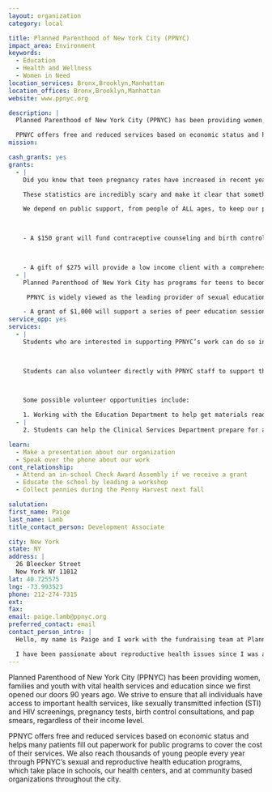 ```yaml
---
layout: organization
category: local

title: Planned Parenthood of New York City (PPNYC)
impact_area: Environment
keywords: 
  - Education
  - Health and Wellness
  - Women in Need
location_services: Bronx,Brooklyn,Manhattan
location_offices: Bronx,Brooklyn,Manhattan
website: www.ppnyc.org

description: |
  Planned Parenthood of New York City (PPNYC) has been providing women, families and youth with vital health services and education since we first opened our doors 90 years ago. We strive to ensure that all individuals have access to important health services, like sexually transmitted infection (STI) and HIV screenings, pregnancy tests, birth control consultations, and pap smears, regardless of their income level. 

  PPNYC offers free and reduced services based on economic status and helps many patients fill out paperwork for public programs to cover the cost of their services. We also reach thousands of young people every year through PPNYC’s sexual and reproductive health education programs, which take place in schools, our health centers, and at community based organizations throughout the city.
mission: 

cash_grants: yes
grants: 
  - |
    Did you know that teen pregnancy rates have increased in recent years?  Not only that, but more teens are being diagnosed with STIs like Chlamydia, gonorrhea and syphilis.  Young adults also represent over half of all new HIV cases. 

    These statistics are incredibly scary and make it clear that something needs to be done! PPNYC provides essential health services, including STI screening and treatment, and also has many sex education programs for young people. 

    We depend on public support, from people of ALL ages, to keep our programs going. PPNYC wants to ensure that all people have the ability to make informed decisions related to relationships, pregnancy and sexual health. That is where you come in... With your help we can provide critical services to people in NYC.

    

    - A $150 grant will fund contraceptive counseling and birth control supplies for one teen for an entire year.

    

    - A gift of $275 will provide a low income client with a comprehensive gynecological exam and contraceptive counseling.
  - |
    Planned Parenthood of New York City has programs for teens to become empowered and in control of their lives!  We offer trainings for both young people and educators in order to provide teens with the information and skills they need to make healthy decisions about sex and reproduction.

     PPNYC is widely viewed as the leading provider of sexual education within New York City. Our Teen Advocate Program benefits thousands of teens by promoting responsible and educated decision-making.  We train young people to serve as educators for their friends because we feel that teens are each other’s best teachers.  The Advocates share key information with other young people about sexual health and behaviors through interactive performances. Last year alone, our Advocates reached approximately 2,200 young people in more than 20 locations! 

    - A grant of $1,000 will support a series of peer education sessions for at-risk youth.
service_opp: yes
services: 
  - |
    Students who are interested in supporting PPNYC’s work can do so in a variety of ways. You could set up an information table in your cafeteria and distribute information from our website and materials provided by PPNYC, to talk with other students about sexual health. You could also talk to your teacher or after school program staff about arranging for the Teen Advocates to visit your after school program, where they will discuss a variety of sexual health topics -- including abstinence, peer pressure, relationships, and prevention of pregnancy and STIs.

    

    Students can also volunteer directly with PPNYC staff to support the people that we serve. A volunteer experience will allow students to see firsthand the work that we do in the community, interact with staff members, and learn about sexual and reproductive health.

    

    Some possible volunteer opportunities include:

    1. Working with the Education Department to help get materials ready for a community sexual health workshop. You will learn about our presentations and see what information our educators present about, providing you with the opportunity to learn more about reproductive health. You will also get to talk with PPNYC staff about the work that they do and why they are involved. Through this experience, student volunteers will learn about how PPNYC is reaching students and adults across New York City with accurate information about health and relationships.
  - |
    2. Students can help the Clinical Services Department prepare for a staff training. These trainings are for many different staff members, including: nursing and administrative staff and medical students. By volunteering with the clinical services team, you will learn about the roles of nurses and staff members and also about the many PPNYC programs and projects taking place in the community and at our 3 health centers. 

learn: 
  - Make a presentation about our organization
  - Speak over the phone about our work
cont_relationship: 
  - Attend an in-school Check Award Assembly if we receive a grant
  - Educate the school by leading a workshop
  - Collect pennies during the Penny Harvest next fall

salutation: 
first_name: Paige
last_name: Lamb
title_contact_person: Development Associate

city: New York
state: NY
address: |
  26 Bleecker Street  
  New York NY 11012
lat: 40.725575
lng: -73.993523
phone: 212-274-7315
ext: 
fax: 
email: paige.lamb@ppnyc.org
preferred_contact: email
contact_person_intro: |
  Hello, my name is Paige and I work with the fundraising team at Planned Parenthood of New York City. I have been working for Planned Parenthood for three years and have seen firsthand what amazing services the organization provides to all people, young and old, of all backgrounds and income levels. At my previous job with a Planned Parenthood in Washington State, I worked as a community educator and spoke with countless young people about reproductive health – I am continually inspired by students’ desire to learn and reach out to others. 

  I have been passionate about reproductive health issues since I was a high school student. I come from an area with high rates of teen pregnancy and STIs and feel that every person, including teens, should have the information and resources needed to make educated decisions about their sexual health.  I am lucky to work for an organization that feels the same and provides reproductive health services and education to thousands of New Yorkers. I am proud to work for PPNYC and am excited to work with Common Cents and students in New York City.
---
```

Planned Parenthood of New York City (PPNYC) has been providing women, families and youth with vital health services and education since we first opened our doors 90 years ago. We strive to ensure that all individuals have access to important health services, like sexually transmitted infection (STI) and HIV screenings, pregnancy tests, birth control consultations, and pap smears, regardless of their income level. 

PPNYC offers free and reduced services based on economic status and helps many patients fill out paperwork for public programs to cover the cost of their services. We also reach thousands of young people every year through PPNYC’s sexual and reproductive health education programs, which take place in schools, our health centers, and at community based organizations throughout the city.